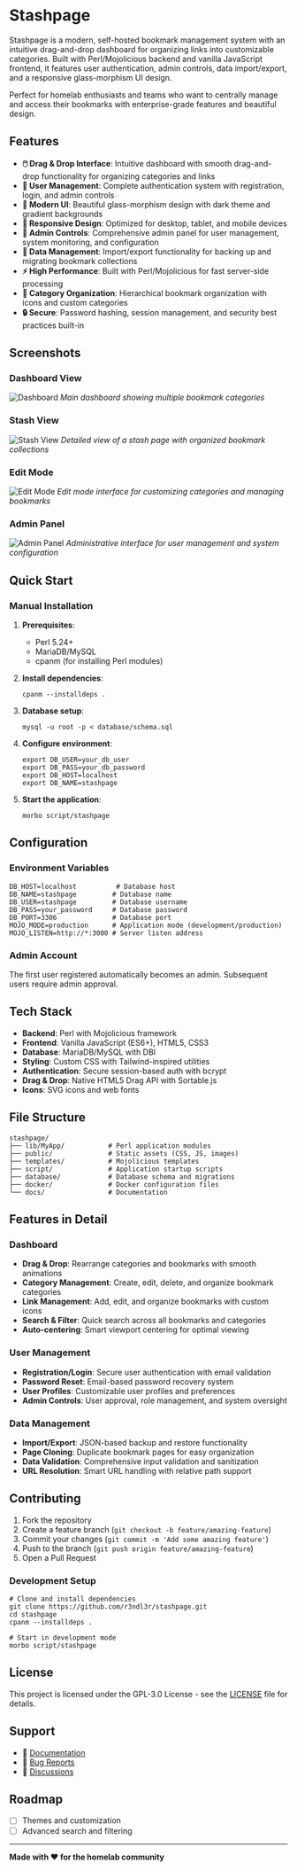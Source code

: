 # Stashpage
Stashpage is a modern, self-hosted bookmark management system with an intuitive drag-and-drop dashboard for organizing links into customizable categories. Built with Perl/Mojolicious backend and vanilla JavaScript frontend, it features user authentication, admin controls, data import/export, and a responsive glass-morphism UI design.

Perfect for homelab enthusiasts and teams who want to centrally manage and access their bookmarks with enterprise-grade features and beautiful design.

## Features
* **🖱️ Drag & Drop Interface**: Intuitive dashboard with smooth drag-and-drop functionality for organizing categories and links
* **👥 User Management**: Complete authentication system with registration, login, and admin controls
* **🎨 Modern UI**: Beautiful glass-morphism design with dark theme and gradient backgrounds
* **📱 Responsive Design**: Optimized for desktop, tablet, and mobile devices
* **🔧 Admin Controls**: Comprehensive admin panel for user management, system monitoring, and configuration
* **💾 Data Management**: Import/export functionality for backing up and migrating bookmark collections
* **⚡ High Performance**: Built with Perl/Mojolicious for fast server-side processing
* **🎯 Category Organization**: Hierarchical bookmark organization with icons and custom categories
* **🔒 Secure**: Password hashing, session management, and security best practices built-in

## Screenshots

### Dashboard View
![Dashboard](screenshots/dashboard.png)
*Main dashboard showing multiple bookmark categories*

### Stash View
![Stash View](screenshots/stash-view.png)
*Detailed view of a stash page with organized bookmark collections*

### Edit Mode
![Edit Mode](screenshots/edit-mode.png)
*Edit mode interface for customizing categories and managing bookmarks*

### Admin Panel
![Admin Panel](screenshots/admin-panel.png)
*Administrative interface for user management and system configuration*

## Quick Start

### Manual Installation
1. **Prerequisites**:
   - Perl 5.24+
   - MariaDB/MySQL
   - cpanm (for installing Perl modules)

2. **Install dependencies**:
   ```
   cpanm --installdeps .
   ```

3. **Database setup**:
   ```
   mysql -u root -p < database/schema.sql
   ```

4. **Configure environment**:
   ```
   export DB_USER=your_db_user
   export DB_PASS=your_db_password
   export DB_HOST=localhost
   export DB_NAME=stashpage
   ```

5. **Start the application**:
   ```
   morbo script/stashpage
   ```

## Configuration

### Environment Variables
```
DB_HOST=localhost          # Database host
DB_NAME=stashpage         # Database name
DB_USER=stashpage         # Database username
DB_PASS=your_password     # Database password
DB_PORT=3306              # Database port
MOJO_MODE=production      # Application mode (development/production)
MOJO_LISTEN=http://*:3000 # Server listen address
```

### Admin Account
The first user registered automatically becomes an admin. Subsequent users require admin approval.

## Tech Stack
- **Backend**: Perl with Mojolicious framework
- **Frontend**: Vanilla JavaScript (ES6+), HTML5, CSS3
- **Database**: MariaDB/MySQL with DBI
- **Styling**: Custom CSS with Tailwind-inspired utilities
- **Authentication**: Secure session-based auth with bcrypt
- **Drag & Drop**: Native HTML5 Drag API with Sortable.js
- **Icons**: SVG icons and web fonts

## File Structure
```
stashpage/
├── lib/MyApp/           # Perl application modules
├── public/              # Static assets (CSS, JS, images)
├── templates/           # Mojolicious templates
├── script/              # Application startup scripts
├── database/            # Database schema and migrations
├── docker/              # Docker configuration files
└── docs/                # Documentation
```

## Features in Detail

### Dashboard
- **Drag & Drop**: Rearrange categories and bookmarks with smooth animations
- **Category Management**: Create, edit, delete, and organize bookmark categories
- **Link Management**: Add, edit, and organize bookmarks with custom icons
- **Search & Filter**: Quick search across all bookmarks and categories
- **Auto-centering**: Smart viewport centering for optimal viewing

### User Management
- **Registration/Login**: Secure user authentication with email validation
- **Password Reset**: Email-based password recovery system
- **User Profiles**: Customizable user profiles and preferences
- **Admin Controls**: User approval, role management, and system oversight

### Data Management
- **Import/Export**: JSON-based backup and restore functionality
- **Page Cloning**: Duplicate bookmark pages for easy organization
- **Data Validation**: Comprehensive input validation and sanitization
- **URL Resolution**: Smart URL handling with relative path support

## Contributing
1. Fork the repository
2. Create a feature branch (`git checkout -b feature/amazing-feature`)
3. Commit your changes (`git commit -m 'Add some amazing feature'`)
4. Push to the branch (`git push origin feature/amazing-feature`)
5. Open a Pull Request

### Development Setup
```
# Clone and install dependencies
git clone https://github.com/r3ndl3r/stashpage.git
cd stashpage
cpanm --installdeps .

# Start in development mode
morbo script/stashpage
```

## License
This project is licensed under the GPL-3.0 License - see the [LICENSE](LICENSE) file for details.

## Support
- 📖 [Documentation](https://github.com/r3ndl3r/stashpage/wiki)
- 🐛 [Bug Reports](https://github.com/r3ndl3r/stashpage/issues)
- 💬 [Discussions](https://github.com/r3ndl3r/stashpage/discussions)

## Roadmap
- [ ] Themes and customization
- [ ] Advanced search and filtering

---

**Made with ❤️ for the homelab community**
